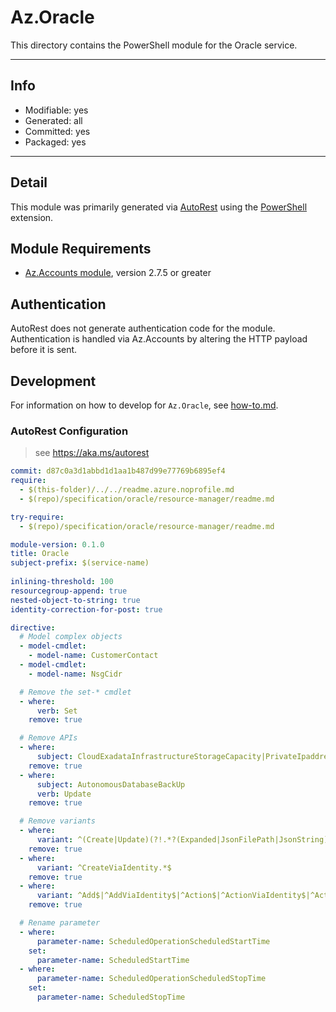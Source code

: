 <!-- region Generated -->
# Az.Oracle
This directory contains the PowerShell module for the Oracle service.

---
## Info
- Modifiable: yes
- Generated: all
- Committed: yes
- Packaged: yes

---
## Detail
This module was primarily generated via [AutoRest](https://github.com/Azure/autorest) using the [PowerShell](https://github.com/Azure/autorest.powershell) extension.

## Module Requirements
- [Az.Accounts module](https://www.powershellgallery.com/packages/Az.Accounts/), version 2.7.5 or greater

## Authentication
AutoRest does not generate authentication code for the module. Authentication is handled via Az.Accounts by altering the HTTP payload before it is sent.

## Development
For information on how to develop for `Az.Oracle`, see [how-to.md](how-to.md).
<!-- endregion -->

### AutoRest Configuration
> see https://aka.ms/autorest

```yaml
commit: d87c0a3d1abbd1d1aa1b487d99e77769b6895ef4
require:
  - $(this-folder)/../../readme.azure.noprofile.md
  - $(repo)/specification/oracle/resource-manager/readme.md

try-require: 
  - $(repo)/specification/oracle/resource-manager/readme.md

module-version: 0.1.0
title: Oracle
subject-prefix: $(service-name)
 
inlining-threshold: 100
resourcegroup-append: true
nested-object-to-string: true
identity-correction-for-post: true

directive:
  # Model complex objects
  - model-cmdlet:
    - model-name: CustomerContact
  - model-cmdlet:
    - model-name: NsgCidr

  # Remove the set-* cmdlet
  - where:
      verb: Set
    remove: true

  # Remove APIs
  - where:
      subject: CloudExadataInfrastructureStorageCapacity|PrivateIpaddress|SystemVersion|VirtualNetworkAddress|AutonomousDatabaseWallet|ShrinkAutonomousDatabase|OracleSubscription
    remove: true
  - where:
      subject: AutonomousDatabaseBackUp
      verb: Update
    remove: true

  # Remove variants
  - where:
      variant: ^(Create|Update)(?!.*?(Expanded|JsonFilePath|JsonString))
    remove: true
  - where:
      variant: ^CreateViaIdentity.*$
    remove: true
  - where:
      variant: ^Add$|^AddViaIdentity$|^Action$|^ActionViaIdentity$|^ActionViaIdentityCloudVMCluster$|^Switchover$|^SwitchoverViaIdentity$
    remove: true

  # Rename parameter
  - where:  
      parameter-name: ScheduledOperationScheduledStartTime
    set: 
      parameter-name: ScheduledStartTime
  - where:  
      parameter-name: ScheduledOperationScheduledStopTime
    set: 
      parameter-name: ScheduledStopTime
```
